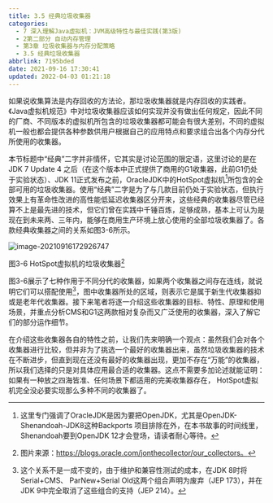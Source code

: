 ```yaml
---
title: 3.5 经典垃圾收集器
categories: 
  - 7 深入理解Java虛拟机：JVM高级特性与最佳实践(第3版)
  - 2第二部分 自动内存管理
  - 第3章 垃圾收集器与内存分配策略
  - 3.5 经典垃圾收集器
abbrlink: 7195bded
date: 2021-09-16 17:30:41
updated: 2022-04-03 01:21:18
---
```

如果说收集算法是内存回收的方法论，那垃圾收集器就是内存回收的实践者。《Java虚拟机规范》中对垃圾收集器应该如何实现并没有做出任何规定，因此不同的厂商、不同版本的虚拟机所包含的垃圾收集器都可能会有很大差别，不同的虚拟机一般也都会提供各种参数供用户根据自己的应用特点和要求组合出各个内存分代所使用的收集器。

本节标题中“经典”二字并非情怀，它其实是讨论范围的限定语，这里讨论的是在JDK 7 Update 4 之后（在这个版本中正式提供了商用的G1收集器，此前G1仍处于实验状态）、JDK 11正式发布之前，OracleJDK中的HotSpot虚拟机[^1]所包含的全部可用的垃圾收集器。使用“经典”二字是为了与几款目前仍处于实验状态，但执行效果上有革命性改进的高性能低延迟收集器区分开来，这些经典的收集器尽管已经算不上是最先进的技术，但它们曾在实践中千锤百炼，足够成熟，基本上可认为是现在到未来两、三年内，能够在商用生产环境上放心使用的全部垃圾收集器了。各款经典收集器之间的关系如图3-6所示。

![image-20210916172926747](https://gitee.com/XiaoLan223/images/raw/master/Blog/Sum/20210916172926.png)

图3-6 HotSpot虚拟机的垃圾收集器[^2]

图3-6展示了七种作用于不同分代的收集器，如果两个收集器之间存在连线，就说明它们可以搭配使用[^3]，图中收集器所处的区域，则表示它是属于新生代收集器抑或是老年代收集器。接下来笔者将逐一介绍这些收集器的目标、特性、原理和使用场景，并重点分析CMS和G1这两款相对复杂而又广泛使用的收集器，深入了解它们的部分运作细节。

在介绍这些收集器各自的特性之前，让我们先来明确一个观点：虽然我们会对各个收集器进行比较，但并非为了挑选一个最好的收集器出来，虽然垃圾收集器的技术在不断进步，但直到现在还没有最好的收集器出现，更加不存在“万能”的收集器，所以我们选择的只是对具体应用最合适的收集器。这点不需要多加论述就能证明：如果有一种放之四海皆准、任何场景下都适用的完美收集器存在， HotSpot虚拟机完全没必要实现那么多种不同的收集器了。


[^1]: 这里专门强调了OracleJDK是因为要把OpenJDK，尤其是OpenJDK-Shenandoah-JDK8这种Backports 项目排除在外，在本书故事的时间线里，Shenandoah要到OpenJDK 12才会登场，请读者耐心等待。 
[^2]: 图片来源：https://blogs.oracle.com/jonthecollector/our_collectors。 
[^3]: 这个关系不是一成不变的，由于维护和兼容性测试的成本，在JDK 8时将Serial+CMS、 ParNew+Serial Old这两个组合声明为废弃（JEP 173），并在JDK 9中完全取消了这些组合的支持（JEP 214）。
